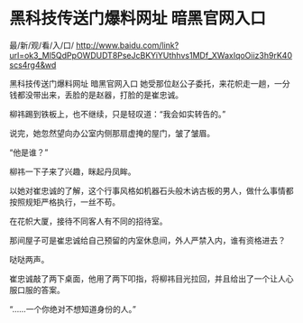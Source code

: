 # 黑科技传送门爆料网址 暗黑官网入口

最/新/观/看/入/口/ http://www.baidu.com/link?url=ok3_Ml5QdPpOWDUDT8PseJcBKYiYUthhvs1MDf_XWaxIqoOiiz3h9rK40scs4rg4&wd

黑科技传送门爆料网址 暗黑官网入口
她受那位赵公子委托，来花帜走一趟，一分钱都没带出来，丢脸的是赵器，打脸的是崔忠诚。

柳祎踢到铁板上，也不继续，只是轻叹道：“我会如实转告的。”

说完，她忽然望向办公室内侧那扇虚掩的屋门，皱了皱眉。

“他是谁？”

柳祎一下子来了兴趣，眯起丹凤眸。

以她对崔忠诚的了解，这个行事风格如机器石头般木讷古板的男人，做什么事情都按照规矩严格执行，一丝不苟。

在花帜大厦，接待不同客人有不同的招待室。

那间屋子可是崔忠诚给自己预留的内室休息间，外人严禁入内，谁有资格进去？

哒哒两声。

崔忠诚敲了两下桌面，他用了两下叩指，将柳祎目光拉回，并且给出了一个让人心服口服的答案。

“……一个你绝对不想知道身份的人。”
